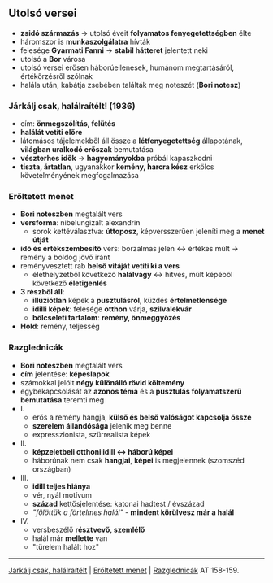 ## Utolsó versei
- **zsidó származás** -> utolsó éveit **folyamatos fenyegetettségben** élte
- háromszor is **munkaszolgálatra** hívták
- felesége **Gyarmati Fanni** -> **stabil hátteret** jelentett neki
- utolsó a **Bor** városa
- utolsó versei erősen háborúellenesek, humánom megtartásáról, értékőrzésről szólnak
- halála után, kabátja zsebében találták meg noteszét (**Bori notesz**)
### Járkálj csak, halálraítélt! (1936)
- cím: **önmegszólítás, felütés**
- **halálát vetíti előre**
- látomásos tájelemekből áll össze a **létfenyegetettség** állapotának, **világban uralkodó erőszak** bemutatása
- **vészterhes idők** -> **hagyományokba** próbál kapaszkodni
- **tiszta, ártatlan**, ugyanakkor **kemény, harcra kész** erkölcs követelményének megfogalmazása
### Erőltetett menet
- **Bori noteszben** megtalált vers
- **versforma**: nibelungizált alexandrin
	- sorok kettéválasztva: **úttoposz**, képversszerűen jeleníti meg a **menet útját**
- **idő és értékszembesítő** vers: borzalmas jelen <-> értékes múlt -> remény a boldog jövő iránt
- reményvesztett rab **belső vitáját vetíti ki a vers**
	- élethelyzetből következő **halálvágy** <-> hitves, múlt képéből következő **életigenlés**
- **3 részből áll**:
	- **illúziótlan** képek a **pusztulásról**, küzdés **értelmetlensége**
	- **idilli képek**: felesége **otthon** várja, **szilvalekvár**
	- **bölcseleti tartalom**: **remény, önmeggyőzés**
- **Hold**: remény, teljesség
### Razglednicák
- **Bori noteszben** megtalált vers
- **cím** jelentése: **képeslapok**
- számokkal jelölt **négy különálló rövid költemény**
- egybekapcsolását az **azonos téma** és a **pusztulás folyamatszerű bemutatása** teremti meg
- I.
	- erős a remény hangja, **külső és belső valóságot kapcsolja össze**
	- **szerelem állandósága** jelenik meg benne
	- expresszionista, szürrealista képek
- II.
	- **képzeletbeli otthoni idill <-> háború képei**
	- háborúnak nem csak **hangjai**, **képei** is megjelennek (szomszéd országban)
- III.
	- **idill teljes hiánya**
	- vér, nyál motívum
	- **század** kettősjelentése: katonai hadtest / évszázad
	- *"fölöttük a förtelmes halál"* - **mindent körülvesz már a halál**
- IV.
	- versbeszélő **résztvevő, szemlélő**
	- halál már **mellette** van
	- "türelem halált hoz"
---
[Járkálj csak, halálraítélt](https://www.arcanum.com/hu/online-kiadvanyok/Szoveggyujtemeny-szoveggyujtemeny-1/a-xx-szazad-irodalma-9C3D/radnoti-miklos-1909-1944-A5A2/versei-A5A3/jarkalj-csak-halalraitelt-A5DF/) | [Erőltetett menet](https://www.arcanum.com/hu/online-kiadvanyok/Szoveggyujtemeny-szoveggyujtemeny-1/a-xx-szazad-irodalma-9C3D/radnoti-miklos-1909-1944-A5A2/versei-A5A3/eroltetett-menet-A671/) | [Razglednicák](https://www.arcanum.com/hu/online-kiadvanyok/Szoveggyujtemeny-szoveggyujtemeny-1/a-xx-szazad-irodalma-9C3D/radnoti-miklos-1909-1944-A5A2/versei-A5A3/razglednicak-A673/)
AT 158-159.